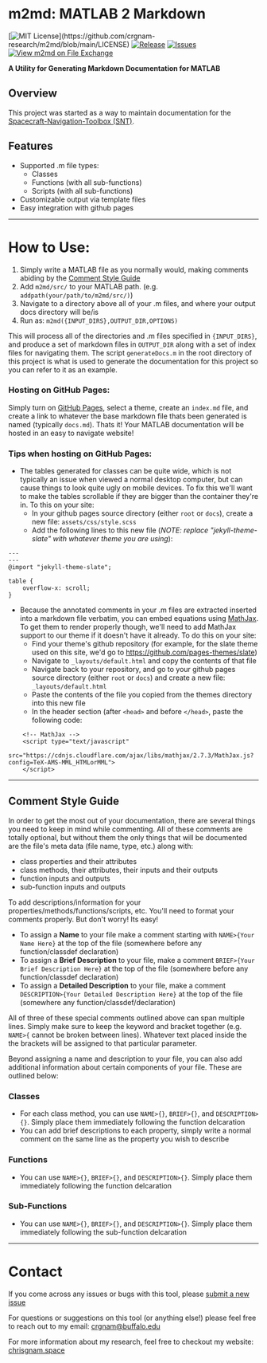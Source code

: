 # m2md: MATLAB 2 Markdown

[![MIT License](https://img.shields.io/apm/l/atomic-design-ui.svg?)](https://github.com/crgnam-research/m2md/blob/main/LICENSE)
[![Release](https://img.shields.io/github/v/release/crgnam-research/m2md?include_prereleases)](https://github.com/crgnam-research/m2md/releases/tag/0.9.3)
[![Issues](https://img.shields.io/github/issues/crgnam-research/m2md)](https://github.com/crgnam-research/m2md/issues)
[![View m2md on File Exchange](https://www.mathworks.com/matlabcentral/images/matlab-file-exchange.svg)](https://www.mathworks.com/matlabcentral/fileexchange/88046-m2md)

**A Utility for Generating Markdown Documentation for MATLAB**

## Overview
This project was started as a way to maintain documentation for the [Spacecraft-Navigation-Toolbox (SNT)](sntoolbox.com).  

## Features
- Supported .m file types:
  - Classes
  - Functions (with all sub-functions)
  - Scripts (with all sub-functions)
- Customizable output via template files
- Easy integration with github pages

***

# How to Use:

1. Simply write a MATLAB file as you normally would, making comments abiding by the [Comment Style Guide](#comment-style-guide)
4. Add `m2md/src/` to your MATLAB path.  (e.g. `addpath(your/path/to/m2md/src/)`)
5. Navigate to a directory above all of your .m files, and where your output docs directory will be/is
6. Run as: `m2md({INPUT_DIRS},OUTPUT_DIR,OPTIONS)`

This will process all of the directories and .m files specified in `{INPUT_DIRS}`, and produce a set of markdown files in `OUTPUT_DIR` along with a set of index files for navigating them.  The script `generateDocs.m` in the root directory of this project is what is used to generate the documentation for this project so you can refer to it as an example.

### Hosting on GitHub Pages:
Simply turn on [GitHub Pages](https://guides.github.com/features/pages/), select a theme, create an `index.md` file, and create a link to whatever the base markdown file thats been generated is named (typically `docs.md`).  Thats it!  Your MATLAB documentation will be hosted in an easy to navigate website!

### Tips when hosting on GitHub Pages:

- The tables generated for classes can be quite wide, which is not typically an issue when viewed a normal desktop computer, but can cause things to look quite ugly on mobile devices.  To fix this we'll want to make the tables scrollable if they are bigger than the container they're in.  To this on your site:
  - In your github pages source directory (either `root` or `docs`), create a new file: `assets/css/style.scss`
  - Add the following lines to this new file (*NOTE: replace "jekyll-theme-slate" with whatever theme you are using*):
```
---
---
@import "jekyll-theme-slate";

table {
    overflow-x: scroll;
}
```
- Because the annotated comments in your .m files are extracted inserted into a markdown file verbatim, you can embed equations using [MathJax](https://www.mathjax.org/).  To get them to render properly though, we'll need to add MathJax support to our theme if it doesn't have it already.  To do this on your site:
  - Find your theme's github repository (for example, for the slate theme used on this site, we'd go to https://github.com/pages-themes/slate)
  - Navigate to `_layouts/default.html` and copy the contents of that file
  - Navigate back to your repository, and go to your github pages source directory (either `root` or `docs`) and create a new file: `_layouts/default.html`
  - Paste the contents of the file you copied from the themes directory into this new file
  - In the header section (after `<head>` and before `</head>`, paste the following code:
```
    <!-- MathJax -->
    <script type="text/javascript"
      src="https://cdnjs.cloudflare.com/ajax/libs/mathjax/2.7.3/MathJax.js?config=TeX-AMS-MML_HTMLorMML">
    </script>
```

***
## Comment Style Guide
In order to get the most out of your documentation, there are several things you need to keep in mind while commenting.  All of these comments are totally optional, but without them the only things that will be documented are the file's meta data (file name, type, etc.) along with:

- class properties and their attributes
- class methods, their attributes, their inputs and their outputs
- function inputs and outputs
- sub-function inputs and outputs

To add descriptions/information for your properties/methods/functions/scripts, etc. You'll need to format your comments properly.  But don't worry!  Its easy!

- To assign a **Name** to your file make a comment starting with `NAME>{Your Name Here}` at the top of the file (somewhere before any function/classdef declaration)
- To assign a **Brief Description** to your file, make a comment `BRIEF>{Your Brief Description Here}` at the top of the file (somewhere before any function/classdef declaration)
- To assign a **Detailed Description** to your file, make a comment `DESCRIPTION>{Your Detailed Description Here}` at the top of the file (somewhere any function/classdef/declaration)

All of three of these special comments outlined above can span multiple lines.  Simply make sure to keep the keyword and bracket together (e.g. `NAME>{` cannot be broken between lines).  Whatever text placed inside the the brackets will be assigned to that particular parameter.

Beyond assigning a name and description to your file, you can also add additional information about certain components of your file.  These are outlined below:

### Classes
- For each class method, you can use `NAME>{}`, `BRIEF>{}`, and `DESCRIPTION>{}`. Simply place them immediately following the function delcaration
- You can add brief descriptions to each property, simply write a normal comment on the same line as the property you wish to describe

### Functions
- You can use `NAME>{}`, `BRIEF>{}`, and `DESCRIPTION>{}`.  Simply place them immediately following the function delcaration

### Sub-Functions
- You can use `NAME>{}`, `BRIEF>{}`, and `DESCRIPTION>{}`.  Simply place them immediately following the sub-function delcaration

***
# Contact
If you come across any issues or bugs with this tool, please [submit a new issue](https://github.com/crgnam-research/m2md/issues)

For questions or suggestions on this tool (or anything else!) please feel free to reach out to my email: [crgnam@buffalo.edu](mailto:crgnam@buffalo.edu)

For more information about my research, feel free to checkout my website: [chrisgnam.space](chrisgnam.space)

